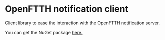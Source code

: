 # OpenFTTH notification client

Client library to ease the interaction with the OpenFTTH notification server.

You can get the NuGet package [here.](https://www.nuget.org/packages/OpenFTTH.NotificationClient)
